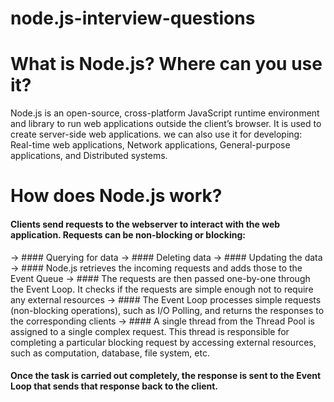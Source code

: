# node.js-interview-questions

# What is Node.js? Where can you use it?
Node.js is an open-source, cross-platform JavaScript runtime environment and library to run web applications outside the client’s browser. It is used to create server-side web applications.
we can also use it for developing: Real-time web applications, Network applications, General-purpose applications, and Distributed systems.

# How does Node.js work?
#### Clients send requests to the webserver to interact with the web application. Requests can be non-blocking or blocking:
-> #### Querying for data
-> #### Deleting data 
-> #### Updating the data
-> #### Node.js retrieves the incoming requests and adds those to the Event Queue
-> #### The requests are then passed one-by-one through the Event Loop. It checks if the requests are simple enough not to require any external resources
-> #### The Event Loop processes simple requests (non-blocking operations), such as I/O Polling, and returns the responses to the corresponding clients
-> #### A single thread from the Thread Pool is assigned to a single complex request. This thread is responsible for completing a particular blocking request by accessing external resources, such as computation, database, file system, etc.

#### Once the task is carried out completely, the response is sent to the Event Loop that sends that response back to the client.
